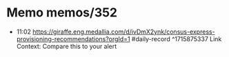 # Memo memos/352
- 11:02 https://giraffe.eng.medallia.com/d/ivDmX2ynk/consus-express-provisioning-recommendations?orgId=1 #daily-record ^1715875337
Link Context:
Compare this to your alert